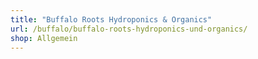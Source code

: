 ```yaml
---
title: "Buffalo Roots Hydroponics & Organics"
url: /buffalo/buffalo-roots-hydroponics-und-organics/
shop: Allgemein
---
```

